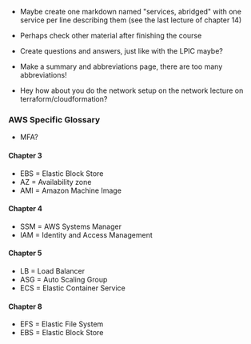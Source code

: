 
- Maybe create one markdown named "services, abridged" with one service per line describing them (see the last lecture of chapter 14)
- Perhaps check other material after finishing the course
- Create questions and answers, just like with the LPIC maybe?

- Make a summary and abbreviations page, there are too many abbreviations!

- Hey how about you do the network setup on the network lecture on terraform/cloudformation?



### AWS Specific Glossary

- MFA?

#### Chapter 3
- EBS = Elastic Block Store
- AZ = Availability zone
- AMI = Amazon Machine Image

#### Chapter 4
- SSM = AWS Systems Manager 
- IAM = Identity and Access Management

#### Chapter 5
- LB = Load Balancer
- ASG = Auto Scaling Group
- ECS = Elastic Container Service

#### Chapter 8
- EFS = Elastic File System
- EBS = Elastic Block Store